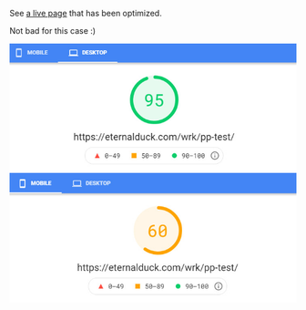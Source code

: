See [a live page](https://eternalduck.com/wrk/pp-test) that has been optimized.  

Not bad for this case :)  

![pagespeed](https://github.com/eternalduck/portfolio-pieces/blob/master/prtfl-pp-page-optimization/pagespeed.jpg)
